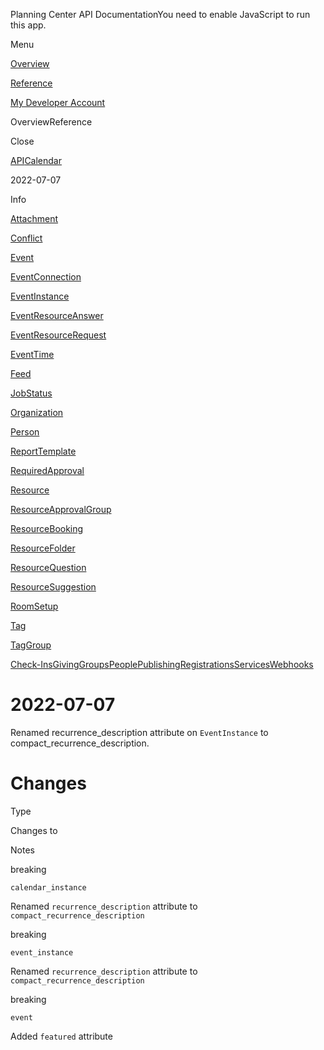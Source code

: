 Planning Center API DocumentationYou need to enable JavaScript to run this app.

Menu

[Overview](#/overview/)

[Reference](index.md)

[My Developer Account](https://api.planningcenteronline.com/oauth/applications)

OverviewReference

Close

[API](#/apps/api)[Calendar](#/apps/calendar)

2022-07-07

Info

[Attachment](vertices/attachment.md)

[Conflict](vertices/conflict.md)

[Event](vertices/event.md)

[EventConnection](vertices/event_connection.md)

[EventInstance](vertices/event_instance.md)

[EventResourceAnswer](vertices/event_resource_answer.md)

[EventResourceRequest](vertices/event_resource_request.md)

[EventTime](vertices/event_time.md)

[Feed](vertices/feed.md)

[JobStatus](vertices/job_status.md)

[Organization](vertices/organization.md)

[Person](vertices/person.md)

[ReportTemplate](vertices/report_template.md)

[RequiredApproval](vertices/required_approval.md)

[Resource](vertices/resource.md)

[ResourceApprovalGroup](vertices/resource_approval_group.md)

[ResourceBooking](vertices/resource_booking.md)

[ResourceFolder](vertices/resource_folder.md)

[ResourceQuestion](vertices/resource_question.md)

[ResourceSuggestion](vertices/resource_suggestion.md)

[RoomSetup](vertices/room_setup.md)

[Tag](vertices/tag.md)

[TagGroup](vertices/tag_group.md)

[Check-Ins](#/apps/check-ins)[Giving](#/apps/giving)[Groups](#/apps/groups)[People](#/apps/people)[Publishing](#/apps/publishing)[Registrations](#/apps/registrations)[Services](#/apps/services)[Webhooks](#/apps/webhooks)

# 2022-07-07

Renamed recurrence\_description attribute on `EventInstance` to compact\_recurrence\_description.

# Changes

Type

Changes to

Notes

breaking

`calendar_instance`

Renamed `recurrence_description` attribute to `compact_recurrence_description`

breaking

`event_instance`

Renamed `recurrence_description` attribute to `compact_recurrence_description`

breaking

`event`

Added `featured` attribute